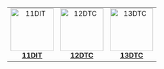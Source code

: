 | | | |
| :-: | :-: | :-: |
| [<image src="img/11dit.svg" title="11DIT" width=100><br>**11DIT**](11dit) | [<image src="img/12dtc.svg" title="12DTC" width=100><br>**12DTC**](12dtc) | [<image src="img/13dtc.svg" title="13DTC" width=100><br>**13DTC**](13dtc) |